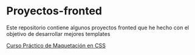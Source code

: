 # Proyectos-fronted
Este repositorio contiene algunos proyectos fronted que he hecho con el objetivo de desarrollar mejores templates

[Curso Práctico de Maquetación en CSS](https://perezgarridogilb.github.io/Proyectos-fronted/Curso%20Pr%C3%A1ctico%20de%20Maquetaci%C3%B3n%20en%20CSS/)
